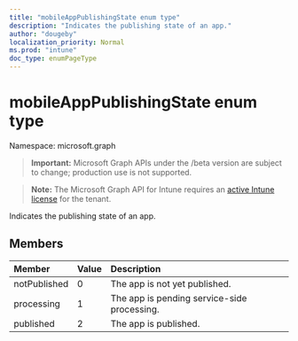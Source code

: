 ```yaml
---
title: "mobileAppPublishingState enum type"
description: "Indicates the publishing state of an app."
author: "dougeby"
localization_priority: Normal
ms.prod: "intune"
doc_type: enumPageType
---
```


# mobileAppPublishingState enum type

Namespace: microsoft.graph

> **Important:** Microsoft Graph APIs under the /beta version are subject to change; production use is not supported.

> **Note:** The Microsoft Graph API for Intune requires an [active Intune license](https://go.microsoft.com/fwlink/?linkid=839381) for the tenant.

Indicates the publishing state of an app.

## Members
|Member|Value|Description|
|:---|:---|:---|
|notPublished|0|The app is not yet published.|
|processing|1|The app is pending service-side processing.|
|published|2|The app is published.|





